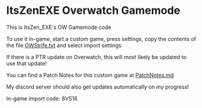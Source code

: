 # ItsZenEXE Overwatch Gamemode

This is ItsZen_EXE's OW Gamemode code

To use it in-game, start a custom game, press settings, copy the contents of the file [OWStrife.txt](OWStrife.txt) and select import settings

If there is a PTR update on Overwatch, this will most likely be updated to use that update!

You can find a Patch Notes for this custom game at [PatchNotes.md](PatchNotes.md)

My discord server should also get updates automatically on my progress!

In-game import code: 8VS16
